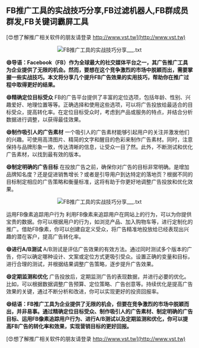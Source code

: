 ## **FB推广工具的实战技巧分享,FB过滤机器人,FB群成员群发,FB关键词霸屏工具**

[😍想了解推广相关软件的朋友请登录 http://www.vst.tw](http://www.vst.tw)

 <center><img src="https://vst.tw/MP4/tuiguang/png/3.png" alt="FB推广工具的实战技巧分享___.txt"></center>

**😄导语：Facebook（FB）作为全球最大的社交媒体平台之一，其广告推广工具为企业提供了无限的机会。然而，要想在这个竞争激烈的市场中脱颖而出，需要掌握一些实战技巧。本文将分享几个提升FB广告效果的实用技巧，帮助你在推广过程中取得更好的结果。**

**😄精确定位目标受众**
FB的广告平台提供了丰富的定位选项，包括年龄、性别、兴趣爱好、地理位置等等。正确选择和使用这些选项，可以将广告投放给最适合的目标受众，提高转化率。在定位目标受众时，考虑到产品或服务的特点，并结合分析数据进行调整，以获得最佳效果。

**😄制作吸引人的广告素材**
一个吸引人的广告素材能够引起用户的关注并激发他们的兴趣。可使用高清图片、精简的文字和醒目的色彩来制作广告素材。同时，注意保持与品牌形象一致，传达清晰的信息，让受众一目了然。此外，不断测试和优化广告素材，以找到最有效的版本。

**😄制定明确的广告目标**
在投放广告之前，确保你对广告的目标非常明确。是增加品牌知名度？还是促进销售增长？或者是引导用户到达特定的落地页？根据不同的目标制定相应的广告策略和衡量标准，这将有助于你更好地调整广告投放和优化效果。

 <center><img src="https://vst.tw/MP4/tuiguang/png/2.png" alt="FB推广工具的实战技巧分享___.txt"></center>

运用FB像素追踪用户行为
利用FB像素来追踪用户在网站上的行为，可以为你提供宝贵的数据。你可以根据用户的行为，如浏览产品、加入购物车等，进行定制化的推广。借助FB像素，你可以创建自定义受众，将广告精准地投放给已经表现出兴趣的潜在客户，提高广告转化率。

**😄进行A/B测试**
A/B测试是评估广告效果的有效方法。通过同时测试多个版本的广告，你可以确定哪种设计、文案或定位方式更吸引受众。设置正确的变量和目标，进行合理的测试，并根据结果调整广告策略，逐步提升广告效果。

**😄定期监测和优化**
广告投放后，定期监测广告的表现数据，并进行必要的优化。比如，可以根据数据调整广告预算、定位策略、广告创意等。持续优化是提高广告效果的关键，通过不断分析和改进，你可以实现更好的投资回报率。

**😄结语：FB推广工具为企业提供了无限的机会，但要在竞争激烈的市场中脱颖而出，并非易事。通过精确定位目标受众、制作吸引人的广告素材、制定明确的广告目标、运用FB像素追踪用户行为、进行A/B测试以及定期监测和优化，你可以提高FB广告的转化率和效果，实现营销目标的更好回报。**

[😍想了解推广相关软件的朋友请登录 http://www.vst.tw](http://www.vst.tw)



